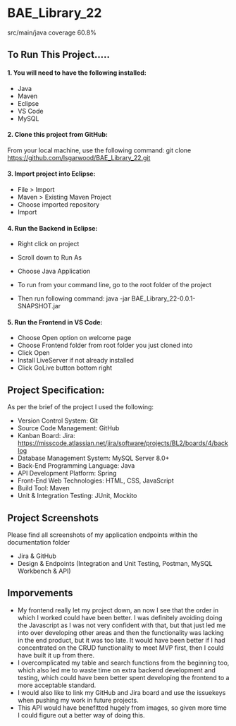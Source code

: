 # BAE_Library_22

src/main/java coverage 60.8%

## To Run This Project..... ##

#### 1. You will need to have the following installed: ####
- Java 
- Maven
- Eclipse
- VS Code
- MySQL

#### 2. Clone this project from GitHub: ####
From your local machine, use the following command: git clone https://github.com/lsgarwood/BAE_Library_22.git

#### 3. Import project into Eclipse: ####

- File > Import
- Maven > Existing Maven Project
- Choose imported repository
- Import

#### 4. Run the Backend in Eclipse: ####

- Right click on project
- Scroll down to Run As
- Choose Java Application

- To run from your command line, go to the root folder of the project
- Then run following command: java -jar BAE_Library_22-0.0.1-SNAPSHOT.jar

#### 5. Run the Frontend in VS Code: ####

- Choose Open option on welcome page
- Choose Frontend folder from root folder you just cloned into
- Click Open
- Install LiveServer if not already installed
- Click GoLive button bottom right

## Project Specification: ##

As per the brief of the project I used the following:
- Version Control System: Git
- Source Code Management: GitHub
- Kanban Board: Jira:  https://misscode.atlassian.net/jira/software/projects/BL2/boards/4/backlog
- Database Management System: MySQL Server 8.0+
- Back-End Programming Language: Java
- API Development Platform: Spring 
- Front-End Web Technologies: HTML, CSS, JavaScript
- Build Tool: Maven
- Unit & Integration Testing: JUnit, Mockito

## Project Screenshots ##

Please find all screenshots of my application endpoints within the documentation folder
- Jira & GitHub
- Design & Endpoints (Integration and Unit Testing, Postman, MySQL Workbench & API)

## Imporvements ##
- My frontend really let my project down, an now I see that the order in which I worked could have been better. I was definitely avoiding doing the Javascript as I was not very confident with that, but that just led me into over developing other areas and then the functionality was lacking in the end product, but it was too late. It would have been better if I had concentrated on the CRUD functionality to meet MVP first, then I could have built it up from there.
- I overcomplicated my table and search functions from the beginning too, which also led me to waste time on extra backend development and testing, which could have been better spent developing the frontend to a more acceptable standard.
- I would also like to link my GitHub and Jira board and use the issuekeys when pushing my work in future projects.
- This API would have benefitted hugely from images, so given more time I could figure out a better way of doing this.

